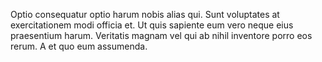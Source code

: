 Optio consequatur optio harum nobis alias qui. Sunt voluptates at exercitationem modi officia et. Ut quis sapiente eum vero neque eius praesentium harum. Veritatis magnam vel qui ab nihil inventore porro eos rerum. A et quo eum assumenda.